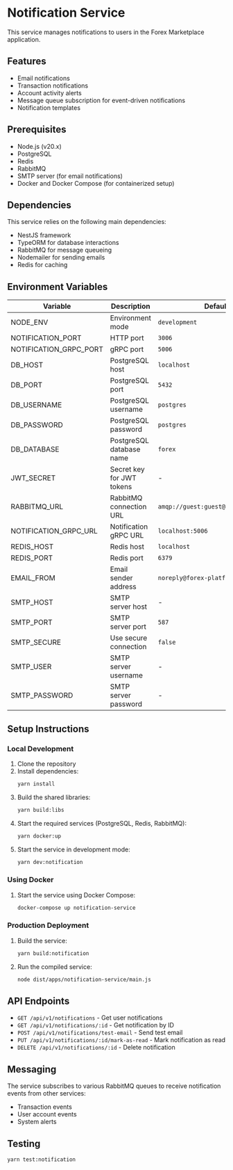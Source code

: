 # Notification Service

This service manages notifications to users in the Forex Marketplace application.

## Features

- Email notifications
- Transaction notifications
- Account activity alerts
- Message queue subscription for event-driven notifications
- Notification templates

## Prerequisites

- Node.js (v20.x)
- PostgreSQL
- Redis
- RabbitMQ
- SMTP server (for email notifications)
- Docker and Docker Compose (for containerized setup)

## Dependencies

This service relies on the following main dependencies:

- NestJS framework
- TypeORM for database interactions
- RabbitMQ for message queueing
- Nodemailer for sending emails
- Redis for caching

## Environment Variables

| Variable                | Description               | Default                             |
| ----------------------- | ------------------------- | ----------------------------------- |
| NODE_ENV                | Environment mode          | `development`                       |
| NOTIFICATION_PORT       | HTTP port                 | `3006`                              |
| NOTIFICATION_GRPC_PORT  | gRPC port                 | `5006`                              |
| DB_HOST                 | PostgreSQL host           | `localhost`                         |
| DB_PORT                 | PostgreSQL port           | `5432`                              |
| DB_USERNAME             | PostgreSQL username       | `postgres`                          |
| DB_PASSWORD             | PostgreSQL password       | `postgres`                          |
| DB_DATABASE             | PostgreSQL database name  | `forex`                             |
| JWT_SECRET              | Secret key for JWT tokens | -                                   |
| RABBITMQ_URL            | RabbitMQ connection URL   | `amqp://guest:guest@localhost:5672` |
| NOTIFICATION_GRPC_URL   | Notification gRPC URL     | `localhost:5006`                    |
| REDIS_HOST              | Redis host                | `localhost`                         |
| REDIS_PORT              | Redis port                | `6379`                              |
| EMAIL_FROM              | Email sender address      | `noreply@forex-platform.com`        |
| SMTP_HOST               | SMTP server host          | -                                   |
| SMTP_PORT               | SMTP server port          | `587`                               |
| SMTP_SECURE             | Use secure connection     | `false`                             |
| SMTP_USER               | SMTP server username      | -                                   |
| SMTP_PASSWORD           | SMTP server password      | -                                   |

## Setup Instructions

### Local Development

1. Clone the repository
2. Install dependencies:
   ```bash
   yarn install
   ```
3. Build the shared libraries:
   ```bash
   yarn build:libs
   ```
4. Start the required services (PostgreSQL, Redis, RabbitMQ):
   ```bash
   yarn docker:up
   ```
5. Start the service in development mode:
   ```bash
   yarn dev:notification
   ```

### Using Docker

1. Start the service using Docker Compose:
   ```bash
   docker-compose up notification-service
   ```

### Production Deployment

1. Build the service:
   ```bash
   yarn build:notification
   ```
2. Run the compiled service:
   ```bash
   node dist/apps/notification-service/main.js
   ```

## API Endpoints

- `GET /api/v1/notifications` - Get user notifications
- `GET /api/v1/notifications/:id` - Get notification by ID
- `POST /api/v1/notifications/test-email` - Send test email
- `PUT /api/v1/notifications/:id/mark-as-read` - Mark notification as read
- `DELETE /api/v1/notifications/:id` - Delete notification

## Messaging

The service subscribes to various RabbitMQ queues to receive notification events from other services:

- Transaction events
- User account events
- System alerts

## Testing

```bash
yarn test:notification
```
